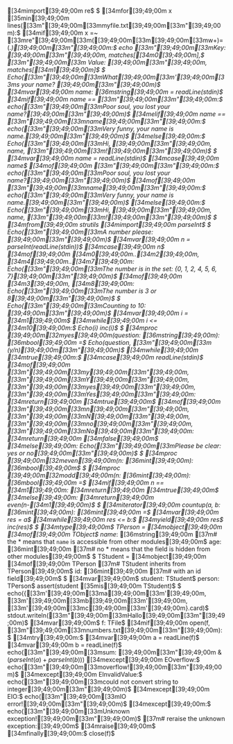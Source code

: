 [34mimport[39;49;00m re$
$
[34mfor[39;49;00m x [35min[39;49;00m lines([33m"[39;49;00m[33mmyfile.txt[39;49;00m[33m"[39;49;00m):$
  [34mif[39;49;00m x =~ [33mre"[39;49;00m[33m([39;49;00m[33m\[39;49;00m[33mw+)=(.*)[39;49;00m[33m"[39;49;00m:$
    echo [33m"[39;49;00m[33mKey: [39;49;00m[33m"[39;49;00m, matches[[34m0[39;49;00m],$
         [33m"[39;49;00m[33m Value: [39;49;00m[33m"[39;49;00m, matches[[34m1[39;49;00m]$
$
Echo([33m"[39;49;00m[33mWhat[39;49;00m[33m'[39;49;00m[33ms your name? [39;49;00m[33m"[39;49;00m)$
[34mvar[39;49;00m name: [36mstring[39;49;00m = readLine(stdin)$
[34mif[39;49;00m name == [33m"[39;49;00m[33m"[39;49;00m:$
  echo([33m"[39;49;00m[33mPoor soul, you lost your name?[39;49;00m[33m"[39;49;00m)$
[34melif[39;49;00m name == [33m"[39;49;00m[33mname[39;49;00m[33m"[39;49;00m:$
  echo([33m"[39;49;00m[33mVery funny, your name is name.[39;49;00m[33m"[39;49;00m)$
[34melse[39;49;00m:$
  Echo([33m"[39;49;00m[33mHi, [39;49;00m[33m"[39;49;00m, name, [33m"[39;49;00m[33m![39;49;00m[33m"[39;49;00m)$
$
[34mvar[39;49;00m name = readLine(stdin)$
[34mcase[39;49;00m name$
[34mof[39;49;00m [33m"[39;49;00m[33m"[39;49;00m:$
  echo([33m"[39;49;00m[33mPoor soul, you lost your name?[39;49;00m[33m"[39;49;00m)$
[34mof[39;49;00m [33m"[39;49;00m[33mname[39;49;00m[33m"[39;49;00m:$
  echo([33m"[39;49;00m[33mVery funny, your name is name.[39;49;00m[33m"[39;49;00m)$
[34melse[39;49;00m:$
  Echo([33m"[39;49;00m[33mHi, [39;49;00m[33m"[39;49;00m, name, [33m"[39;49;00m[33m![39;49;00m[33m"[39;49;00m)$
$
[34mfrom[39;49;00m strutils [34mimport[39;49;00m parseInt$
$
Echo([33m"[39;49;00m[33mA number please: [39;49;00m[33m"[39;49;00m)$
[34mvar[39;49;00m n = parseInt(readLine(stdin))$
[34mcase[39;49;00m n$
[34mof[39;49;00m [34m0[39;49;00m..[34m2[39;49;00m, [34m4[39;49;00m..[34m7[39;49;00m: Echo([33m"[39;49;00m[33mThe number is in the set: {0, 1, 2, 4, 5, 6, 7}[39;49;00m[33m"[39;49;00m)$
[34mof[39;49;00m [34m3[39;49;00m, [34m8[39;49;00m: Echo([33m"[39;49;00m[33mThe number is 3 or 8[39;49;00m[33m"[39;49;00m)$
$
Echo([33m"[39;49;00m[33mCounting to 10: [39;49;00m[33m"[39;49;00m)$
[34mvar[39;49;00m i = [34m1[39;49;00m$
[34mwhile[39;49;00m i <= [34m10[39;49;00m:$
  Echo($i)$
  inc(i)$
$
[34mproc [39;49;00m[32myes[39;49;00m(question: [36mstring[39;49;00m): [36mbool[39;49;00m =$
  Echo(question, [33m"[39;49;00m[33m (y/n)[39;49;00m[33m"[39;49;00m)$
  [34mwhile[39;49;00m [34mtrue[39;49;00m:$
    [34mcase[39;49;00m readLine(stdin)$
    [34mof[39;49;00m [33m"[39;49;00m[33my[39;49;00m[33m"[39;49;00m, [33m"[39;49;00m[33mY[39;49;00m[33m"[39;49;00m, [33m"[39;49;00m[33myes[39;49;00m[33m"[39;49;00m, [33m"[39;49;00m[33mYes[39;49;00m[33m"[39;49;00m: [34mreturn[39;49;00m [34mtrue[39;49;00m$
    [34mof[39;49;00m [33m"[39;49;00m[33mn[39;49;00m[33m"[39;49;00m, [33m"[39;49;00m[33mN[39;49;00m[33m"[39;49;00m, [33m"[39;49;00m[33mno[39;49;00m[33m"[39;49;00m, [33m"[39;49;00m[33mNo[39;49;00m[33m"[39;49;00m: [34mreturn[39;49;00m [34mfalse[39;49;00m$
    [34melse[39;49;00m: Echo([33m"[39;49;00m[33mPlease be clear: yes or no[39;49;00m[33m"[39;49;00m)$
$
[34mproc [39;49;00m[32meven[39;49;00m(n: [36mint[39;49;00m): [36mbool[39;49;00m$
$
[34mproc [39;49;00m[32modd[39;49;00m(n: [36mint[39;49;00m): [36mbool[39;49;00m =$
  [34mif[39;49;00m n == [34m1[39;49;00m: [34mreturn[39;49;00m [34mtrue[39;49;00m$
  [34melse[39;49;00m: [34mreturn[39;49;00m even(n-[34m1[39;49;00m)$
$
[34miterator[39;49;00m countup(a, b: [36mint[39;49;00m): [36mint[39;49;00m =$
  [34mvar[39;49;00m res = a$
  [34mwhile[39;49;00m res <= b:$
    [34myield[39;49;00m res$
    inc(res)$
$
[34mtype[39;49;00m$
  TPerson = [34mobject[39;49;00m [34mof[39;49;00m TObject$
    name*: [36mstring[39;49;00m  [37m# the * means that `name` is accessible from other modules[39;49;00m$
    age: [36mint[39;49;00m       [37m# no * means that the field is hidden from other modules[39;49;00m$
$
  TStudent = [34mobject[39;49;00m [34mof[39;49;00m TPerson [37m# TStudent inherits from TPerson[39;49;00m$
    id: [36mint[39;49;00m                    [37m# with an id field[39;49;00m$
$
[34mvar[39;49;00m$
  student: TStudent$
  person: TPerson$
assert(student [35mis[39;49;00m TStudent)$
$
echo({[33m'[39;49;00m[33ma[39;49;00m[33m'[39;49;00m, [33m'[39;49;00m[33mb[39;49;00m[33m'[39;49;00m, [33m'[39;49;00m[33mc[39;49;00m[33m'[39;49;00m}.card)$
stdout.writeln([33m"[39;49;00m[33mHallo[39;49;00m[33m"[39;49;00m)$
[34mvar[39;49;00m$
  f: TFile$
[34mif[39;49;00m open(f, [33m"[39;49;00m[33mnumbers.txt[39;49;00m[33m"[39;49;00m):$
  [34mtry[39;49;00m:$
    [34mvar[39;49;00m a = readLine(f)$
    [34mvar[39;49;00m b = readLine(f)$
    echo([33m"[39;49;00m[33msum: [39;49;00m[33m"[39;49;00m & $(parseInt(a) + parseInt(b)))$
  [34mexcept[39;49;00m EOverflow:$
    echo([33m"[39;49;00m[33moverflow![39;49;00m[33m"[39;49;00m)$
  [34mexcept[39;49;00m EInvalidValue:$
    echo([33m"[39;49;00m[33mcould not convert string to integer[39;49;00m[33m"[39;49;00m)$
  [34mexcept[39;49;00m EIO:$
    echo([33m"[39;49;00m[33mIO error![39;49;00m[33m"[39;49;00m)$
  [34mexcept[39;49;00m:$
    echo([33m"[39;49;00m[33mUnknown exception![39;49;00m[33m"[39;49;00m)$
    [37m# reraise the unknown exception:[39;49;00m$
    [34mraise[39;49;00m$
  [34mfinally[39;49;00m:$
    close(f)$
